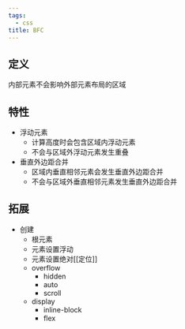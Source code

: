 ```yaml
---
tags:
  - css
title: BFC
---
```

## 定义

内部元素不会影响外部元素布局的区域

## 特性

- 浮动元素
   - 计算高度时会包含区域内浮动元素
   - 不会与区域外浮动元素发生重叠
- 垂直外边距合并
   - 区域内垂直相邻元素会发生垂直外边距合并
   - 不会与区域外垂直相邻元素发生垂直外边距合并

## 拓展

- 创建
   - 根元素
   - 元素设置浮动
   - 元素设置绝对[[定位]]
   - overflow
	   - hidden
	   - auto
	   - scroll
   - display
      - inline-block
      - flex